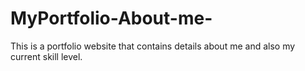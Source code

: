 # MyPortfolio-About-me-
This is a portfolio website that contains details about me and also my current skill level.
